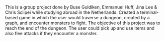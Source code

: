 This is a group project done by Buse Guldiken, Emmanuel Huff, Jina Lee & Chris Sclipei while studying abroad in the Netherlands. 
Created a terminal-based game in which the user would traverse a dungeon, created by a graph, and encounter monsters to fight. The objective of this project was to reach the end of the dungeon. The user could pick up and use items and also flee attacks if they encounter a monster. 

 


